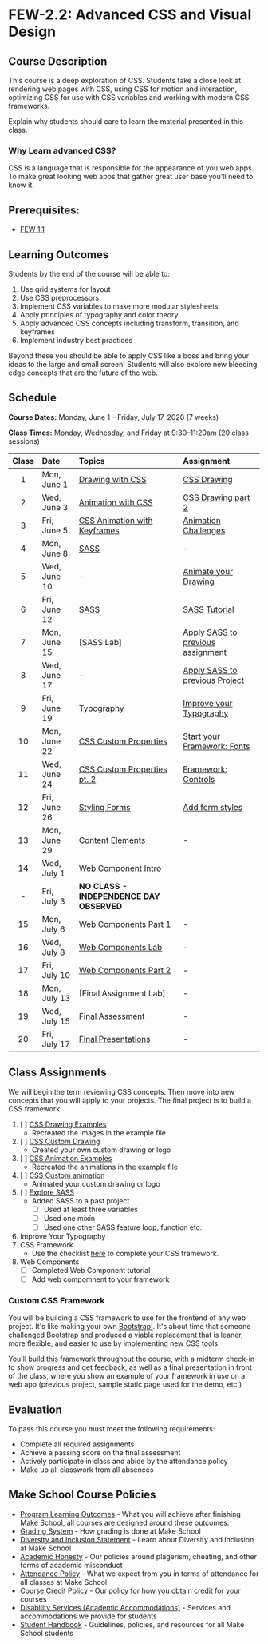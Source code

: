 # FEW-2.2: Advanced CSS and Visual Design

## Course Description

This course is a deep exploration of CSS. Students take a close look at rendering web pages with CSS, using CSS for motion and interaction, optimizing CSS for use with CSS variables and working with modern CSS frameworks.

Explain why students should care to learn the material presented in this class.

### Why Learn advanced CSS? 

CSS is a language that is responsible for the appearance of you web apps. To make great looking web apps that gather great user base you'll need to know it. 

## Prerequisites:  

- [FEW 1.1](https://github.com/Make-School-Courses/FEW-1.1-Web-Foundations)

## Learning Outcomes

Students by the end of the course will be able to:

1. Use grid systems for layout
1. Use CSS preprocessors
1. Implement CSS variables to make more modular stylesheets
1. Apply principles of typography and color theory
1. Apply advanced CSS concepts including transform, transition, and keyframes
1. Implement industry best practices

Beyond these you should be able to apply CSS like a boss and bring your ideas to the large and small screen! Students will also explore new bleeding edge concepts that are the future of the web. 

## Schedule

**Course Dates:** Monday, June 1 – Friday, July 17, 2020 (7 weeks)

**Class Times:** Monday, Wednesday, and Friday at 9:30–11:20am (20 class sessions)

| Class  |  Date | Topics | Assignment |
|:------:|:------|:-------|:-----------|
|  1 |  Mon, June 1   | [Drawing with CSS](lessons/lesson-01.md) | [CSS Drawing](./Assignments/assignment-01.md) |
|  2 |  Wed, June 3   | [Animation with CSS](lessons/lesson-02.md) | [CSS Drawing part 2](./Assignments/assignment-02-css-drawing.md) |
|  3 |  Fri, June 5   | [CSS Animation with Keyframes](lessons/lesson-02.md) | [Animation Challenges](./Assignments/assignment-03-Animation.md) |
|  4 |  Mon, June 8   | [SASS](lessons/lesson-03.md) | - |
|  5 |  Wed, June 10  | - | [Animate your Drawing](./Assignments/assignment-04-Animate-Logo.md) |
|  6 |  Fri, June 12  | [SASS](lessons/lesson-03.md) | [SASS Tutorial](./Assignments/assignment-06-SASS-part-1.md) |
|  7 |  Mon, June 15  | [SASS Lab] | [Apply SASS to previous assignment](./Assignments/assignment-06-SASS-part-2.md) |
|  8 |  Wed, June 17  | - | [Apply SASS to previous Project](./Assignments/assignment-06-SASS-part-3.md) |
|  9 |  Fri, June 19  | [Typography](lessons/lesson-04.md) | [Improve your Typography](./Assignments/assignment-07-typography.md) |
| 10 |  Mon, June 22  | [CSS Custom Properties](lessons/lesson-05.md) | [Start your Framework: Fonts](./Assignments/assignment-06-framework-fonts.md)  |
| 11 |  Wed, June 24  | [CSS Custom Properties pt. 2](lessons/lesson-06.md) | [Framework: Controls](./Assignments/assignment-07-controls.md) |
| 12 |  Fri, June 26  | [Styling Forms](lessons/lesson-06.md) | [Add form styles](./Assignments/assignment-09-controls.md) |
| 13 |  Mon, June 29  | [Content Elements](lessons/lesson-07.md) | - |
| 14 |  Wed, July 1   | [Web Component Intro](lessons/lesson-08.md) |  
| -  |  Fri, July 3   | **NO CLASS - INDEPENDENCE DAY OBSERVED**|
| 15 |  Mon, July 6   | [Web Components Part 1](lessons/lesson-09.md) | - |
| 16 |  Wed, July 8   | [Web Components Lab](lessons/lesson-10.md) | - |
| 17 |  Fri, July 10  | [Web Components Part 2](lessons/lesson-11.md) | - |
| 18 |  Mon, July 13  | [Final Assignment Lab] | - |
| 19 |  Wed, July 15  | [Final Assessment](lessons/lesson-12.md) | - |
| 20 |  Fri, July 17  | [Final Presentations](lessons/lesson-13.md) | - |

## Class Assignments

We will begin the term reviewing CSS concepts. Then move into new concepts that you will apply to your projects. The final project is to build a CSS framework. 

1. [ ] [CSS Drawing Examples](Assignments/assignment-01.md)
    - Recreated the images in the example file
1. [ ] [CSS Custom Drawing](Assignments/assignment-02.ms)
    - Created your own custom drawing or logo
1. [ ] [CSS Animation Examples](Assignments/assignment-03.md)
    - Recreated the animations in the example file
1. [ ] [CSS Custom animation](Assignments/assignment-04.md)
    - Animated your custom drawing or logo
1. [ ] [Explore SASS](Assignments/assignment-06-SASS.md)
    - Added SASS to a past project 
        - [ ] Used at least three variables 
        - [ ] Used one mixin
        - [ ] Used one other SASS feature loop, function etc. 
1. Improve Your Typography
1. CSS Framework
    - Use the checklist [here](Assignments/project-css-framework.md) to complete your CSS framework.
1. Web Components 
    - [ ] Completed Web Component tutorial
    - [ ] Add web compomnent to your framework

### Custom CSS Framework

You will be building a CSS framework to use for the frontend of any web project. It's like making your own [Bootstrap!](https://getbootstrap.com/). It's about time that someone challenged Bootstrap and produced a viable replacement that is leaner, more flexible, and easier to use by implementing new CSS tools. 

You'll build this framework throughout the course, with a midterm check-in to show progress and get feedback, as well as a final presentation in front of the class, where you show an example of your framework in use on a web app (previous project, sample static page used for the demo, etc.)

## Evaluation

To pass this course you must meet the following requirements:

- Complete all required assignments 
- Achieve a passing score on the final assessment
- Actively participate in class and abide by the attendance policy
- Make up all classwork from all absences

## Make School Course Policies

- [Program Learning Outcomes](https://make.sc/program-learning-outcomes) - What you will achieve after finishing Make School, all courses are designed around these outcomes.
- [Grading System](https://make.sc/grading-system) - How grading is done at Make School
- [Diversity and Inclusion Statement](https://make.sc/diversity-and-inclusion-statement) - Learn about Diversity and Inclusion at Make School
- [Academic Honesty](https://make.sc/academic-honesty-policy) - Our policies around plagerism, cheating, and other forms of academic misconduct 
- [Attendance Policy](https://make.sc/attendance-policy) - What we expect from you in terms of attendance for all classes at Make School
- [Course Credit Policy](https://make.sc/course-credit-policy) - Our policy for how you obtain credit for your courses
- [Disability Services (Academic Accommodations)](https://make.sc/disability-services) - Services and accommodations we provide for students
- [Student Handbook](https://make.sc/student-handbook) - Guidelines, policies, and resources for all Make School students
